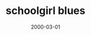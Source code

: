 ---
layout: base.njk
title : 'schoolgirl blues' 
view_title : 'schoolgirl blues' 
year : '2000' 
date : '2000-03-01' 
img_file : '/drawing/schoolgirl.png' 
html_file : 'schoolgirl' 
next_html : 'noihaven.html' 
year_order : '241' 
permalink : "title/{{html_file}}.html"
---